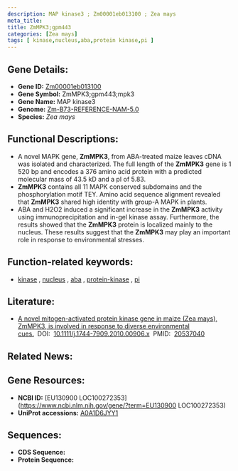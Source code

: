 ```yaml
---
description: MAP kinase3 ; Zm00001eb013100 ; Zea mays
meta_title:
title: ZmMPK3;gpm443
categories: [Zea mays]
tags: [ kinase,nucleus,aba,protein kinase,pi ]
---
```


## Gene Details:
- **Gene ID:**	[Zm00001eb013100](https://www.maizegdb.org/gene_center/gene/Zm00001eb013100)
- **Gene Symbol:** ZmMPK3;gpm443;mpk3
- **Gene Name:** MAP kinase3
- **Genome:** [Zm-B73-REFERENCE-NAM-5.0](https://www.maizegdb.org/genome/assembly/Zm-B73-REFERENCE-NAM-5.0)
- **Species:** *Zea mays*

## Functional Descriptions:
   - A novel MAPK gene, **ZmMPK3**, from ABA-treated maize leaves cDNA was isolated and characterized. The full length of the **ZmMPK3** gene is 1 520 bp and encodes a 376 amino acid protein with a predicted molecular mass of 43.5 kD and a pI of 5.83.
   - **ZmMPK3** contains all 11 MAPK conserved subdomains and the phosphorylation motif TEY. Amino acid sequence alignment revealed that **ZmMPK3** shared high identity with group-A MAPK in plants.
   - ABA and H2O2 induced a significant increase in the **ZmMPK3** activity using immunoprecipitation and in-gel kinase assay. Furthermore, the results showed that the **ZmMPK3** protein is localized mainly to the nucleus. These results suggest that the **ZmMPK3** may play an important role in response to environmental stresses.

## Function-related keywords:
- [kinase](/tags/kinase/)&nbsp;,&nbsp;[nucleus](/tags/nucleus/)&nbsp;,&nbsp;[aba](/tags/aba/)&nbsp;,&nbsp;[protein-kinase](/tags/protein-kinase/)&nbsp;,&nbsp;[pi](/tags/pi/)

## Literature:
   - [A novel mitogen-activated protein kinase gene in maize (Zea mays), ZmMPK3, is involved in response to diverse environmental cues.]( https://onlinelibrary.wiley.com/doi/10.1111/j.1744-7909.2010.00906.x)&nbsp;&nbsp;DOI:&nbsp;&nbsp;[10.1111/j.1744-7909.2010.00906.x](https://onlinelibrary.wiley.com/doi/10.1111/j.1744-7909.2010.00906.x)&nbsp;&nbsp;PMID:&nbsp;&nbsp;[20537040](https://pubmed.ncbi.nlm.nih.gov/20537040/)

## Related News:

## Gene Resources:
- **NCBI ID:**  [EU130900	LOC100272353](https://www.ncbi.nlm.nih.gov/gene/?term=EU130900	LOC100272353)
- **UniProt accessions:** [A0A1D6JYY1](https://www.uniprot.org/uniprotkb/A0A1D6JYY1/entry)



## Sequences:
- **CDS Sequence:**
- **Protein Sequence:**
